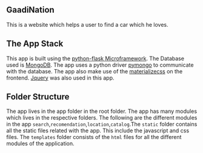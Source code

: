 GaadiNation
-----
This is a website which helps a user to find a car which he loves.

The App Stack
-------
This app is built using the [python-flask Microframework](http://flask.pocoo.org/). The Database used is [MongoDB](https://www.mongodb.com/). The app uses a python driver [pymongo](https://api.mongodb.com/python/current/) to communicate with the database. The app also make use of the [materializecss](http://materializecss.com/) on the frontend. [Jquery](https://jquery.com/) was also used in this app.

Folder Structure
-----
The app lives in the app folder in the root folder. The app has many modules which lives in the respective folders.
The following are the different modules in the app `search`,`recomendation`,`location`,`catalog`.The `static` folder contains all the static files related with the app. This include the javascript and css files. The `templates` folder consists of the `html` files for all the different modules of the application.
 

